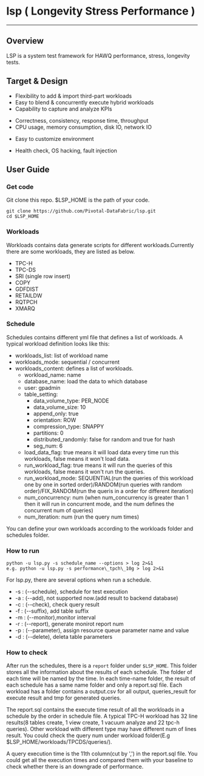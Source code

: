 # lsp ( Longevity Stress Performance )
---
## Overview
LSP is a system test framework for HAWQ performance, stress, longevity tests.

## Target & Design

* Flexibility to add & import third-part workloads
* Easy to blend & concurrently execute hybrid workloads
* Capability to capture and analyze KPIs
 + Correctness, consistency, response time, throughput
 + CPU usage, memory consumption, disk IO, network IO
* Easy to customize environment
 + Health check, OS hacking, fault injection

## User Guide

### Get code
Git clone this repo. $LSP_HOME is the path of your code.

    git clone https://github.com/Pivotal-DataFabric/lsp.git
    cd $LSP_HOME

### Workloads
Workloads contains data generate scripts for different workloads.Currently there are some workloads, they are listed as below.

 - TPC-H
 - TPC-DS
 - SRI (single row insert)
 - COPY
 - GDFDIST
 - RETAILDW
 - RQTPCH
 - XMARQ

### Schedule
Schedules contains different yml file that defines a list of workloads. A typical workload definition looks like this: 

 - workloads_list: list of workload name
 - workloads_mode: sequential / concurrent 
 - workloads_content: defines a list of workloads.
     + workload_name: name
     + database_name: load the data to which database
     + user: gpadmin
     + table_setting:
         + data_volume_type: PER_NODE
         + data_volume_size: 10
         + append_only: true
         + orientation: ROW
         + compression_type: SNAPPY 
         + partitions: 0
         + distributed_randomly: false for random and true for hash
         + seg_num: 6
     + load_data_flag: true means it will load data every time run this workloads, false means it won't load data.
     + run\_workload\_flag: true means it will run the queries of this workloads, false means it won't run the queries.
     + run\_workload\_mode: SEQUENTIAL(run the queries of this workload one by one in sorted order)/RANDOM(run queries with random order)/FIX_RANDOM(run the queris in a order for different iteration)
     + num\_concurrency: num (when num\_concurrency is greater than 1 then it will run in concurrent mode, and the num defines the concurrent num of queries)
     + num\_iteration: num (run the query num times)

You can define your own workloads according to the workloads folder and schedules folder.

### How to run

    python -u lsp.py -s schedule_name --options > log 2>&1
    e.g. python -u lsp.py -s performance\_tpch\_10g > log 2>&1

For lsp.py, there are several options when run a schedule.
 
- -s : (--schedule), schedule for test execution
- -a : (--add), not supported now.(add result to backend database) 
- -c : (--check), check query result
- -f : (--suffix), add table suffix
- -m : (--monitor),monitor interval
- -r : (--report), generate monirot report num
- -p : (--parameter), assign resource queue parameter name and value
- -d : (--delete), deleta table parameters

### How to check

After run the schedules, there is a `report` folder under `$LSP_HOME`. This folder stores all the information about the results of each schedule. The folder of each time will be named by the time. In each time-name folder, the result of each schedule has a same name folder and only a report.sql file. Each workload has a folder contains a output.csv for all output, queries_result for execute result and tmp for generated queries.

The report.sql contains the execute time result of all the workloads in a schedule by the order in schedule file. A typical TPC-H workload has 32 line results(8 tables create, 1 view create, 1 vacuum analyze and 22 tpc-h queries). Other workload with different type may have different num of lines result. You could check the query num under workload folder(E.g $LSP_HOME/workloads/TPCDS/queries/).

A query execution time is the 11th column(cut by ',') in the report.sql file. You could get all the execution times and compared them with your baseline to check whether there is an downgrade of performance. 
